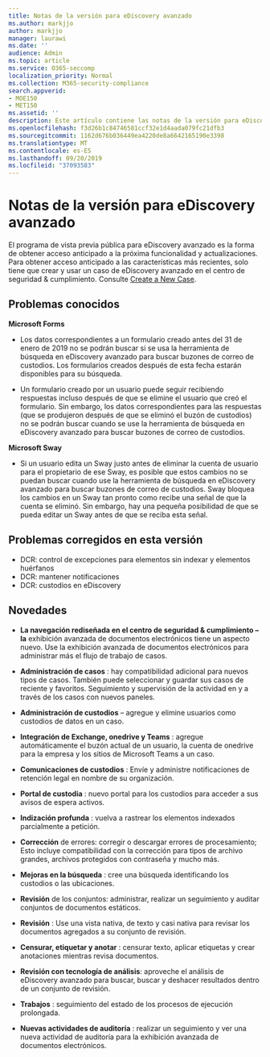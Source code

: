 ```yaml
---
title: Notas de la versión para eDiscovery avanzado
ms.author: markjjo
author: markjjo
manager: laurawi
ms.date: ''
audience: Admin
ms.topic: article
ms.service: O365-seccomp
localization_priority: Normal
ms.collection: M365-security-compliance
search.appverid:
- MOE150
- MET150
ms.assetid: ''
description: Este artículo contiene las notas de la versión para eDiscovery avanzado.
ms.openlocfilehash: f3d26b1c84746581ccf32e1d4aada079fc21dfb3
ms.sourcegitcommit: 1162d676b036449ea4220de8a6642165190e3398
ms.translationtype: MT
ms.contentlocale: es-ES
ms.lasthandoff: 09/20/2019
ms.locfileid: "37093583"
---
```

# <a name="release-notes-for-advanced-ediscovery"></a>Notas de la versión para eDiscovery avanzado

El programa de vista previa pública para eDiscovery avanzado es la forma de obtener acceso anticipado a la próxima funcionalidad y actualizaciones. Para obtener acceso anticipado a las características más recientes, solo tiene que crear y usar un caso de eDiscovery avanzado en el centro de seguridad & cumplimiento. Consulte [Create a New Case](create-new-ediscovery-case.md).

## <a name="known-issues"></a>Problemas conocidos

**Microsoft Forms**

- Los datos correspondientes a un formulario creado antes del 31 de enero de 2019 no se podrán buscar si se usa la herramienta de búsqueda en eDiscovery avanzado para buscar buzones de correo de custodios. Los formularios creados después de esta fecha estarán disponibles para su búsqueda.

- Un formulario creado por un usuario puede seguir recibiendo respuestas incluso después de que se elimine el usuario que creó el formulario. Sin embargo, los datos correspondientes para las respuestas (que se produjeron después de que se eliminó el buzón de custodios) no se podrán buscar cuando se use la herramienta de búsqueda en eDiscovery avanzado para buscar buzones de correo de custodios.
 
**Microsoft Sway**

- Si un usuario edita un Sway justo antes de eliminar la cuenta de usuario para el propietario de ese Sway, es posible que estos cambios no se puedan buscar cuando use la herramienta de búsqueda en eDiscovery avanzado para buscar buzones de correo de custodios. Sway bloquea los cambios en un Sway tan pronto como recibe una señal de que la cuenta se eliminó. Sin embargo, hay una pequeña posibilidad de que se pueda editar un Sway antes de que se reciba esta señal.

## <a name="issues-fixed-in-this-release"></a>Problemas corregidos en esta versión

- DCR: control de excepciones para elementos sin indexar y elementos huérfanos
- DCR: mantener notificaciones
- DCR: custodios en eDiscovery

## <a name="whats-new"></a>Novedades

- **La navegación rediseñada en el centro de seguridad & cumplimiento – la** exhibición avanzada de documentos electrónicos tiene un aspecto nuevo. Use la exhibición avanzada de documentos electrónicos para administrar más el flujo de trabajo de casos.

- **Administración de casos** : hay compatibilidad adicional para nuevos tipos de casos. También puede seleccionar y guardar sus casos de reciente y favoritos. Seguimiento y supervisión de la actividad en y a través de los casos con nuevos paneles.

- **Administración de custodios** – agregue y elimine usuarios como custodios de datos en un caso.

- **Integración de Exchange, onedrive y Teams** : agregue automáticamente el buzón actual de un usuario, la cuenta de onedrive para la empresa y los sitios de Microsoft Teams a un caso. 

- **Comunicaciones de custodios** : Envíe y administre notificaciones de retención legal en nombre de su organización.

- **Portal de custodia** : nuevo portal para los custodios para acceder a sus avisos de espera activos.

- **Indización profunda** : vuelva a rastrear los elementos indexados parcialmente a petición.

- **Corrección** de errores: corregir o descargar errores de procesamiento; Esto incluye compatibilidad con la corrección para tipos de archivo grandes, archivos protegidos con contraseña y mucho más. 

- **Mejoras en la búsqueda** : cree una búsqueda identificando los custodios o las ubicaciones.

- **Revisión** de los conjuntos: administrar, realizar un seguimiento y auditar conjuntos de documentos estáticos.

- **Revisión** : Use una vista nativa, de texto y casi nativa para revisar los documentos agregados a su conjunto de revisión.

- **Censurar, etiquetar y anotar** : censurar texto, aplicar etiquetas y crear anotaciones mientras revisa documentos.
  
- **Revisión con tecnología de análisis**: aproveche el análisis de eDiscovery avanzado para buscar, buscar y deshacer resultados dentro de un conjunto de revisión.

- **Trabajos** : seguimiento del estado de los procesos de ejecución prolongada.

- **Nuevas actividades de auditoría** : realizar un seguimiento y ver una nueva actividad de auditoría para la exhibición avanzada de documentos electrónicos.

